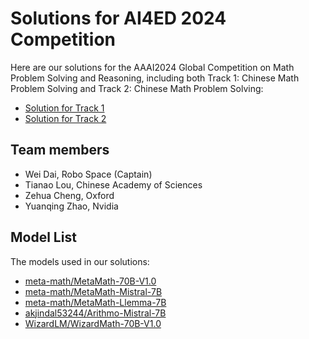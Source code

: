 # Solutions for AI4ED 2024 Competition

Here are our solutions for the AAAI2024 Global Competition on Math Problem Solving and Reasoning, including both Track 1: Chinese Math Problem Solving and Track 2: Chinese Math Problem Solving:
- [Solution for Track 1](https://)
- [Solution for Track 2](https://)

## Team members

- Wei Dai, Robo Space (Captain)
- Tianao Lou, Chinese Academy of Sciences
- Zehua Cheng, Oxford
- Yuanqing Zhao, Nvidia

## Model List

The models used in our solutions:
- [meta-math/MetaMath-70B-V1.0](https://huggingface.co/meta-math/MetaMath-70B-V1.0)
- [meta-math/MetaMath-Mistral-7B](https://huggingface.co/meta-math/MetaMath-Mistral-7B)
- [meta-math/MetaMath-Llemma-7B](https://huggingface.co/meta-math/MetaMath-Llemma-7B)
- [akjindal53244/Arithmo-Mistral-7B](https://huggingface.co/akjindal53244/Arithmo-Mistral-7B)
- [WizardLM/WizardMath-70B-V1.0](https://huggingface.co/WizardLM/WizardMath-70B-V1.0)
